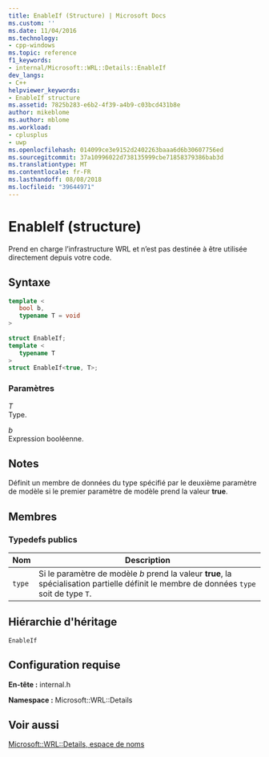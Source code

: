 ```yaml
---
title: EnableIf (Structure) | Microsoft Docs
ms.custom: ''
ms.date: 11/04/2016
ms.technology:
- cpp-windows
ms.topic: reference
f1_keywords:
- internal/Microsoft::WRL::Details::EnableIf
dev_langs:
- C++
helpviewer_keywords:
- EnableIf structure
ms.assetid: 7825b283-e6b2-4f39-a4b9-c03bcd431b8e
author: mikeblome
ms.author: mblome
ms.workload:
- cplusplus
- uwp
ms.openlocfilehash: 014099ce3e9152d2402263baaa6d6b30607756ed
ms.sourcegitcommit: 37a10996022d738135999cbe71858379386bab3d
ms.translationtype: MT
ms.contentlocale: fr-FR
ms.lasthandoff: 08/08/2018
ms.locfileid: "39644971"
---
```

# <a name="enableif-structure"></a>EnableIf (structure)
Prend en charge l’infrastructure WRL et n’est pas destinée à être utilisée directement depuis votre code.  
  
## <a name="syntax"></a>Syntaxe  
  
```cpp  
template <  
   bool b,  
   typename T = void  
>  
  
struct EnableIf;  
template <  
   typename T  
>  
struct EnableIf<true, T>;  
```  
  
### <a name="parameters"></a>Paramètres  
 *T*  
 Type.  
  
 *b*  
 Expression booléenne.  
  
## <a name="remarks"></a>Notes  
 Définit un membre de données du type spécifié par le deuxième paramètre de modèle si le premier paramètre de modèle prend la valeur **true**.  
  
## <a name="members"></a>Membres  
  
### <a name="public-typedefs"></a>Typedefs publics  
  
|Nom|Description|  
|----------|-----------------|  
|`type`|Si le paramètre de modèle *b* prend la valeur **true**, la spécialisation partielle définit le membre de données `type` soit de type `T`.|  
  
## <a name="inheritance-hierarchy"></a>Hiérarchie d'héritage  
 `EnableIf`  
  
## <a name="requirements"></a>Configuration requise  
 **En-tête :** internal.h  
  
 **Namespace :** Microsoft::WRL::Details  
  
## <a name="see-also"></a>Voir aussi  
 [Microsoft::WRL::Details, espace de noms](../windows/microsoft-wrl-details-namespace.md)